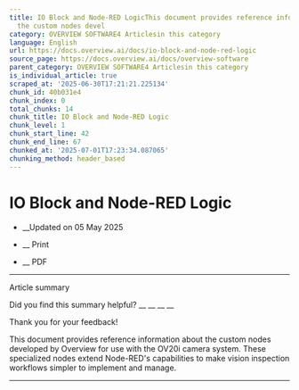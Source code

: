 ```yaml
---
title: IO Block and Node-RED LogicThis document provides reference information about
  the custom nodes devel
category: OVERVIEW SOFTWARE4 Articlesin this category
language: English
url: https://docs.overview.ai/docs/io-block-and-node-red-logic
source_page: https://docs.overview.ai/docs/overview-software
parent_category: OVERVIEW SOFTWARE4 Articlesin this category
is_individual_article: true
scraped_at: '2025-06-30T17:21:21.225134'
chunk_id: 40b031e4
chunk_index: 0
total_chunks: 14
chunk_title: IO Block and Node-RED Logic
chunk_level: 1
chunk_start_line: 42
chunk_end_line: 67
chunked_at: '2025-07-01T17:23:34.087065'
chunking_method: header_based
---
```


# IO Block and Node-RED Logic

  *  __Updated on 05 May 2025



  *  __ Print

  * __ PDF




* * *

Article summary

Did you find this summary helpful?  __ __ __ __

Thank you for your feedback\!

This document provides reference information about the custom nodes developed by Overview for use with the OV20i camera system. These specialized nodes extend Node-RED's capabilities to make vision inspection workflows simpler to implement and manage.

* * *
